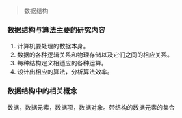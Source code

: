 > 数据结构
### 数据结构与算法主要的研究内容
1. 计算机要处理的数据本身。
2. 数据的各种逻辑关系和物理存储以及它们之间的相应关系。
3. 每种结构定义相适应的各种运算。
4. 设计出相应的算法，分析算法效率。
### 数据结构中的相关概念
数据，数据元素，数据项，数据对象。带结构的数据元素的集合
<!--stackedit_data:
eyJoaXN0b3J5IjpbLTE3MzI4NjkxNzcsLTEzMDYyMjEyNzcsMT
A4NTQxODQxOCwtOTI5NTM0NDg3XX0=
-->